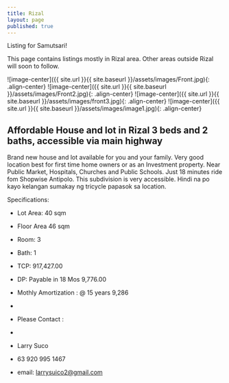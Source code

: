 ```yaml
---
title: Rizal
layout: page
published: true
---
```


Listing for Samutsari!

 This page contains listings mostly in Rizal area. Other areas outside Rizal will soon to follow.
 
 
  ![image-center]({{ site.url }}{{ site.baseurl }}/assets/images/Front.jpg){: .align-center}
  ![image-center]({{ site.url }}{{ site.baseurl }}/assets/images/Front2.jpg){: .align-center}
  ![image-center]({{ site.url }}{{ site.baseurl }}/assets/images/front3.jpg){: .align-center}
  ![image-center]({{ site.url }}{{ site.baseurl }}/assets/images/image1.jpg){: .align-center}

 
 
 
 
 
## Affordable House and lot in Rizal 3 beds and 2 baths, accessible via main highway





Brand new house and lot available for you and your family. Very good location best for first time home owners or as an Investment property. Near Public Market, Hospitals, Churches and Public Schools. Just 18 minutes ride fom Shopwise Antipolo. This subdivision is very accessible. Hindi na po kayo kelangan sumakay ng tricycle papasok sa location.


Specifications: 

- Lot Area: 40 sqm
- Floor Area 46 sqm
- Room: 3
- Bath: 1


- TCP: 917,427.00
- DP: Payable in 18 Mos 9,776.00
- Mothly Amortization : @ 15 years 9,286
- 
- Please Contact :
- 
- Larry Suco
- 63 920 995 1467
- email: larrysuico2@gmail.com

